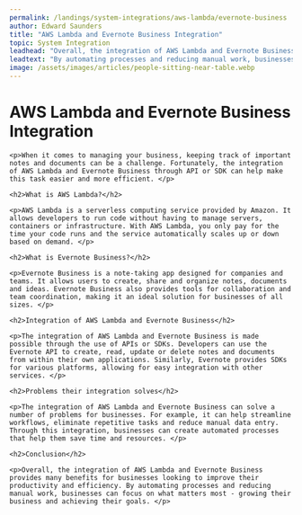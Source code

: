 ```yaml
---
permalink: /landings/system-integrations/aws-lambda/evernote-business
author: Edward Saunders
title: "AWS Lambda and Evernote Business Integration"
topic: System Integration
leadhead: "Overall, the integration of AWS Lambda and Evernote Business provides many benefits for businesses looking to improve their productivity and efficiency"
leadtext: "By automating processes and reducing manual work, businesses can focus on what matters most - growing their business and achieving their goals."
image: /assets/images/articles/people-sitting-near-table.webp
---
```

<div class="arttext">
	<h1>AWS Lambda and Evernote Business Integration</h1>

	<p>When it comes to managing your business, keeping track of important notes and documents can be a challenge. Fortunately, the integration of AWS Lambda and Evernote Business through API or SDK can help make this task easier and more efficient. </p>

	<h2>What is AWS Lambda?</h2>

	<p>AWS Lambda is a serverless computing service provided by Amazon. It allows developers to run code without having to manage servers, containers or infrastructure. With AWS Lambda, you only pay for the time your code runs and the service automatically scales up or down based on demand. </p>

	<h2>What is Evernote Business?</h2>

	<p>Evernote Business is a note-taking app designed for companies and teams. It allows users to create, share and organize notes, documents and ideas. Evernote Business also provides tools for collaboration and team coordination, making it an ideal solution for businesses of all sizes. </p>

	<h2>Integration of AWS Lambda and Evernote Business</h2>

	<p>The integration of AWS Lambda and Evernote Business is made possible through the use of APIs or SDKs. Developers can use the Evernote API to create, read, update or delete notes and documents from within their own applications. Similarly, Evernote provides SDKs for various platforms, allowing for easy integration with other services. </p>

	<h2>Problems their integration solves</h2>

	<p>The integration of AWS Lambda and Evernote Business can solve a number of problems for businesses. For example, it can help streamline workflows, eliminate repetitive tasks and reduce manual data entry. Through this integration, businesses can create automated processes that help them save time and resources. </p>

	<h2>Conclusion</h2>

	<p>Overall, the integration of AWS Lambda and Evernote Business provides many benefits for businesses looking to improve their productivity and efficiency. By automating processes and reducing manual work, businesses can focus on what matters most - growing their business and achieving their goals. </p>

</div>